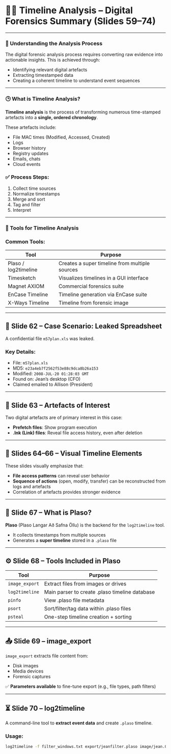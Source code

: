 # 🕵️‍♂️ Timeline Analysis – Digital Forensics Summary (Slides 59–74)

---

### 🔎 Understanding the Analysis Process

The digital forensic analysis process requires converting raw evidence into actionable insights. This is achieved through:

- Identifying relevant digital artefacts  
- Extracting timestamped data  
- Creating a coherent timeline to understand event sequences

---

### 🕒 What is Timeline Analysis?

**Timeline analysis** is the process of transforming numerous time-stamped artefacts into a **single, ordered chronology**.

These artefacts include:

- File MAC times (Modified, Accessed, Created)
- Logs
- Browser history
- Registry updates
- Emails, chats
- Cloud events

### ✅ Process Steps:
1. Collect time sources  
2. Normalize timestamps  
3. Merge and sort  
4. Tag and filter  
5. Interpret  

---

### 🧰 Tools for Timeline Analysis

### Common Tools:
| Tool              | Purpose                                  |
|-------------------|-------------------------------------------|
| Plaso / log2timeline | Creates a super timeline from multiple sources |
| Timesketch        | Visualizes timelines in a GUI interface  |
| Magnet AXIOM      | Commercial forensics suite               |
| EnCase Timeline   | Timeline generation via EnCase suite     |
| X-Ways Timeline   | Timeline from forensic image             |

---

## 📝 Slide 62 – Case Scenario: Leaked Spreadsheet

A confidential file `m57plan.xls` was leaked.

### Key Details:
- File: `m57plan.xls`  
- MD5: `e23a4eb7f2562f53e88c9dca8b26a153`  
- Modified: `2008-JUL-20 01:28:03 GMT`  
- Found on: Jean’s desktop (CFO)  
- Claimed emailed to Allison (President)

---

## 📁 Slide 63 – Artefacts of Interest

Two digital artefacts are of primary interest in this case:

- **Prefetch files**: Show program execution  
- **.lnk (Link) files**: Reveal file access history, even after deletion

---

## 📂 Slides 64–66 – Visual Timeline Elements

These slides visually emphasize that:

- **File access patterns** can reveal user behavior  
- **Sequence of actions** (open, modify, transfer) can be reconstructed from logs and artefacts  
- Correlation of artefacts provides stronger evidence  

---

## 🧠 Slide 67 – What is Plaso?

**Plaso** (Plaso Langar Að Safna Öllu) is the backend for the `log2timeline` tool.

- It collects timestamps from multiple sources  
- Generates a **super timeline** stored in a `.plaso` file

---

## ⚙️ Slide 68 – Tools Included in Plaso

| Tool        | Purpose                                          |
|-------------|--------------------------------------------------|
| `image_export` | Extract files from images or drives            |
| `log2timeline` | Main parser to create .plaso timeline database |
| `pinfo`        | View .plaso file metadata                      |
| `psort`        | Sort/filter/tag data within .plaso files       |
| `psteal`       | One-step timeline creation + sorting           |

---

## 📤 Slide 69 – image_export

`image_export` extracts file content from:

- Disk images  
- Media devices  
- Forensic captures  

✅ **Parameters available** to fine-tune export (e.g., file types, path filters)

---

## ⏳ Slide 70 – log2timeline

A command-line tool to **extract event data** and create `.plaso` timeline.

### Usage:
```bash
log2timeline -f filter_windows.txt export/jeanfilter.plaso image/jean.001
